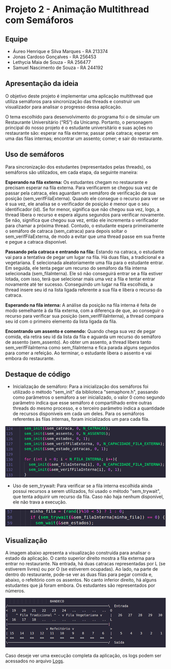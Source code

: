 # Projeto 2 - Animação Multithread com Semáforos

## Equipe
- Áureo Henrique e Silva Marques - RA 213374
- Jonas Cardoso Gonçalves - RA 256453
- Lethycia Maia de Souza - RA 256477
- Samuel Nascimento de Souza - RA 244192

## Apresentação da ideia

O objetivo deste projeto é implementar uma aplicação multithread que utiliza semáforos para sincronização das threads e construir um visualizador para analisar o progresso dessa aplicação.

O tema escolhido para desenvolvimento do programa foi o de simular um Restaurante Universitário (“RS”) da Unicamp. Portanto, o personagem principal do nosso projeto é o estudante universitário e suas ações no restaurante são: esperar na fila externa; passar pela catraca; esperar em uma das filas internas; encontrar um assento; comer; e sair do restaurante. 

## Uso de semáforos

Para sincronização dos estudantes (representados pelas threads), os semáforos são utilizados, em cada etapa, da seguinte maneira:

**Esperando na fila externa:** Os estudantes chegam no restaurante e precisam esperar na fila externa. Para verificarem se chegou sua vez de passar pela catraca, eles aguardam um semáforo de verificação de sua posição (sem_verifFilaExterna). Quando ele consegue o recurso para ver se é sua vez, ele analisa se o verificador de posição é menor que o seu identificador (id). Se for menor, significa que não chegou sua vez, logo, a thread libera o recurso e espera alguns segundos para verificar novamente. Se não, significa que chegou sua vez, então ele incrementa o verificador para chamar a próxima thread. Contudo, o estudante espera primeiramente o semáforo de catraca (sem_catraca) para depois soltar o sem_verifFilaExterna, de modo a evitar que uma thread passe em sua frente e pegue a catraca disponível.

**Passando pela catraca e entrando na fila:** Estando na catraca, o estudante vai para a tentativa de pegar um lugar na fila. Há duas filas, a tradicional e a vegetariana. É selecionada aleatoriamente uma fila para o estudante entrar. Em seguida, ele tenta pegar um recurso do semáforo da fila interna selecionada (sem_filaInterna). Ele só não conseguirá entrar se a fila estiver lotada, com isso, terá que selecionar mais uma vez a fila e tentar entrar novamente até ter sucesso. Conseguindo um lugar na fila escolhida, a thread insere seu id na lista ligada referente a sua fila e libera o recurso da catraca.

**Esperando na fila interna:** A análise da posição na fila interna é feita de modo semelhante à da fila externa, com a diferença de que, ao conseguir o recurso para verificar sua posição (sem_verifFilaInterna), a thread compara seu id com o primeiro elemento da lista ligada da fila.

**Encontrando um assento e comendo:** Quando chega sua vez de pegar comida, ela retira seu id da lista da fila e aguarda um recurso do semáforo de assento (sem_assento). Ao obter um assento, a thread libera tanto sem_verifFilaInterna como sem_filaInterna e fica parada alguns segundos para comer a refeição. Ao terminar, o estudante libera o assento e vai embora do restaurante.

## Destaque de código

- Inicialização de semáforo: Para a inicialização dos semáforos foi utilizado o método "sem_init" da biblioteca "semaphore.h", passando como parâmetros o semáforo a ser inicializado, o valor 0 como segundo parâmetro indica que esse semáforo é compartilhado entre outras threads do mesmo processo, e o terceiro parâmetro indica a quantidade de recursos disponíveis em cada um deles. Para os semáforos referentes às filas internas, foram inicializados um para cada fila.

![inicializacao semaforos](assets/initSem.png)

- Uso de sem_trywait: Para verificar se a fila interna escolhida ainda possui recursos a serem utilizados, foi usado o método "sem_trywait", que tenta adquirir um recurso da fila. Caso não haja nenhum disponível, ele não trava a execução.

![sem_trywait](assets/semTryWait.png)

## Visualização

A imagem abaixo apresenta a visualização construída para analisar o estado da aplicação. O canto superior direito mostra a fila externa para entrar no restaurante. Na entrada, há duas catracas representadas por L (se estiverem livres) ou por O (se estiverem ocupadas). Ao lado, na parte de dentro do restaurante, pode-se ver as duas filas para pegar comida e, abaixo, o refeitório com os assentos. No canto inferior direito, há alguns estudantes que já foram embora. Os estudantes são representados por números.

![Visualizacao](assets/visualizador.png)

Caso deseje ver uma execução completa da aplicação, os logs podem ser acessados no arquivo [Logs](assets/logs.txt).